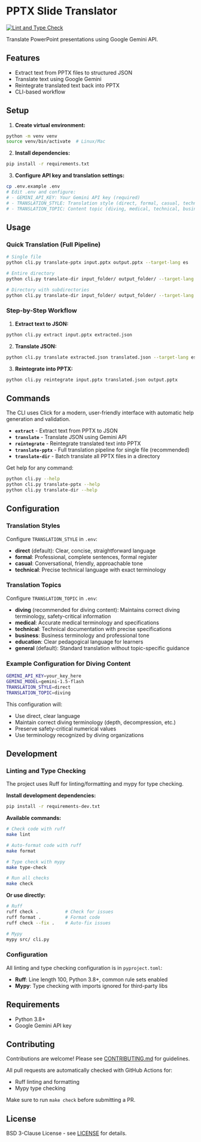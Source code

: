 # PPTX Slide Translator

[![Lint and Type Check](https://github.com/YOUR_USERNAME/slidetranslator/actions/workflows/lint.yml/badge.svg)](https://github.com/YOUR_USERNAME/slidetranslator/actions/workflows/lint.yml)

Translate PowerPoint presentations using Google Gemini API.

## Features

- Extract text from PPTX files to structured JSON
- Translate text using Google Gemini
- Reintegrate translated text back into PPTX
- CLI-based workflow

## Setup

1. **Create virtual environment:**
```bash
python -m venv venv
source venv/bin/activate  # Linux/Mac
```

2. **Install dependencies:**
```bash
pip install -r requirements.txt
```

3. **Configure API key and translation settings:**
```bash
cp .env.example .env
# Edit .env and configure:
# - GEMINI_API_KEY: Your Gemini API key (required)
# - TRANSLATION_STYLE: Translation style (direct, formal, casual, technical)
# - TRANSLATION_TOPIC: Content topic (diving, medical, technical, business, education, general)
```

## Usage

### Quick Translation (Full Pipeline)
```bash
# Single file
python cli.py translate-pptx input.pptx output.pptx --target-lang es

# Entire directory
python cli.py translate-dir input_folder/ output_folder/ --target-lang es

# Directory with subdirectories
python cli.py translate-dir input_folder/ output_folder/ --target-lang es --recursive
```

### Step-by-Step Workflow

1. **Extract text to JSON:**
```bash
python cli.py extract input.pptx extracted.json
```

2. **Translate JSON:**
```bash
python cli.py translate extracted.json translated.json --target-lang es
```

3. **Reintegrate into PPTX:**
```bash
python cli.py reintegrate input.pptx translated.json output.pptx
```

## Commands

The CLI uses Click for a modern, user-friendly interface with automatic help generation and validation.

- **`extract`** - Extract text from PPTX to JSON
- **`translate`** - Translate JSON using Gemini API  
- **`reintegrate`** - Reintegrate translated text into PPTX
- **`translate-pptx`** - Full translation pipeline for single file (recommended)
- **`translate-dir`** - Batch translate all PPTX files in a directory

Get help for any command:
```bash
python cli.py --help
python cli.py translate-pptx --help
python cli.py translate-dir --help
```

## Configuration

### Translation Styles

Configure `TRANSLATION_STYLE` in `.env`:
- **direct** (default): Clear, concise, straightforward language
- **formal**: Professional, complete sentences, formal register
- **casual**: Conversational, friendly, approachable tone
- **technical**: Precise technical language with exact terminology

### Translation Topics

Configure `TRANSLATION_TOPIC` in `.env`:
- **diving** (recommended for diving content): Maintains correct diving terminology, safety-critical information
- **medical**: Accurate medical terminology and specifications
- **technical**: Technical documentation with precise specifications
- **business**: Business terminology and professional tone
- **education**: Clear pedagogical language for learners
- **general** (default): Standard translation without topic-specific guidance

### Example Configuration for Diving Content

```bash
GEMINI_API_KEY=your_key_here
GEMINI_MODEL=gemini-1.5-flash
TRANSLATION_STYLE=direct
TRANSLATION_TOPIC=diving
```

This configuration will:
- Use direct, clear language
- Maintain correct diving terminology (depth, decompression, etc.)
- Preserve safety-critical numerical values
- Use terminology recognized by diving organizations

## Development

### Linting and Type Checking

The project uses Ruff for linting/formatting and mypy for type checking.

**Install development dependencies:**
```bash
pip install -r requirements-dev.txt
```

**Available commands:**
```bash
# Check code with ruff
make lint

# Auto-format code with ruff
make format

# Type check with mypy
make type-check

# Run all checks
make check
```

**Or use directly:**
```bash
# Ruff
ruff check .          # Check for issues
ruff format .         # Format code
ruff check --fix .    # Auto-fix issues

# Mypy
mypy src/ cli.py
```

### Configuration

All linting and type checking configuration is in `pyproject.toml`:
- **Ruff**: Line length 100, Python 3.8+, common rule sets enabled
- **Mypy**: Type checking with imports ignored for third-party libs

## Requirements

- Python 3.8+
- Google Gemini API key

## Contributing

Contributions are welcome! Please see [CONTRIBUTING.md](CONTRIBUTING.md) for guidelines.

All pull requests are automatically checked with GitHub Actions for:
- Ruff linting and formatting
- Mypy type checking

Make sure to run `make check` before submitting a PR.

## License

BSD 3-Clause License - see [LICENSE](LICENSE) for details.
